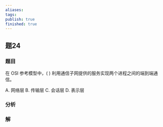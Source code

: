 ```yaml
---
aliases: 
tags: 
publish: true
finished: true
---
```

## 题24
### 题目
在 OSI 参考模型中，( ) 利用通信子网提供的服务实现两个进程之间的端到端通信。

A. 网络层 B. 传输层 C. 会话层 D. 表示层
### 分析

### 解
